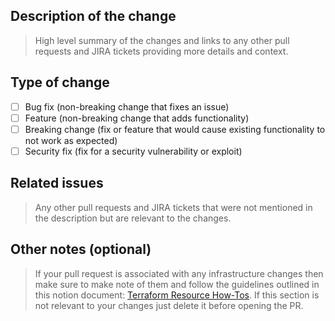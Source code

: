 ## Description of the change

> High level summary of the changes and links to any other pull requests and JIRA tickets providing more details and context.

## Type of change

- [ ] Bug fix (non-breaking change that fixes an issue)
- [ ] Feature (non-breaking change that adds functionality)
- [ ] Breaking change (fix or feature that would cause existing functionality to not work as expected)
- [ ] Security fix (fix for a security vulnerability or exploit)

## Related issues

> Any other pull requests and JIRA tickets that were not mentioned in the description but are relevant to the changes.

## Other notes (optional)

> If your pull request is associated with any infrastructure changes then make sure to make note of them and follow the guidelines outlined in this notion document: [Terraform Resource How-Tos](https://www.notion.so/Terraform-Resource-How-Tos-50429877525b43d6aa93980318a8c66d). If this section is not relevant to your changes just delete it before opening the PR.

